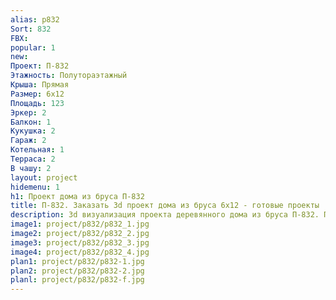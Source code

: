 ```yaml
---
alias: p832
Sort: 832
FBX: 
popular: 1
new: 
Проект: П-832
Этажность: Полутораэтажный
Крыша: Прямая
Размер: 6х12
Площадь: 123
Эркер: 2
Балкон: 1
Кукушка: 2
Гараж: 2
Котельная: 1
Терраса: 2
В чашу: 2
layout: project
hidemenu: 1
h1: Проект дома из бруса П-832
title: П-832. Заказать 3d проект дома из бруса 6х12 - готовые проекты
description: 3d визуализация проекта деревянного дома из бруса П-832. Площадь 123 м2, размер 6х12. Вы можете внести любые изменения в проект.
image1: project/p832/p832_1.jpg
image2: project/p832/p832_2.jpg
image3: project/p832/p832_3.jpg
image4: project/p832/p832_4.jpg
plan1: project/p832/p832-1.jpg
plan2: project/p832/p832-2.jpg
planl: project/p832/p832-f.jpg
---
```

